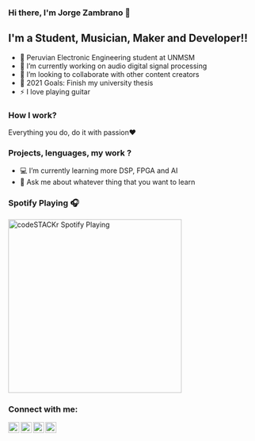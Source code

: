 ### Hi there, I'm Jorge Zambrano 👋

## I'm a Student, Musician, Maker and Developer!!

- 🔭 Peruvian Electronic Engineering student at UNMSM 
- 🌱 I’m currently working on audio digital signal processing
- 👯 I’m looking to collaborate with other content creators
- 🥅 2021 Goals: Finish my university thesis
- ⚡ I love playing guitar

### How I work?

Everything you do, do it with passion❤️

### Projects, lenguages, my work ? 

- 💻 I’m currently learning more DSP, FPGA and AI
- 💬 Ask me about whatever thing that you want to learn

### Spotify Playing 🎧

[<img src="https://now-playing-codestackr.vercel.app/api/spotify-playing" alt="codeSTACKr Spotify Playing" width="350" />](https://open.spotify.com/user/o458rva4pusncalr4r1a54w6e)

### Connect with me:

[<img align="left" alt="codeSTACKr | YouTube" width="22px" src="https://cdn.jsdelivr.net/npm/simple-icons@v3/icons/youtube.svg" />][youtube]
[<img align="left" alt="codeSTACKr | Twitter" width="22px" src="https://cdn.jsdelivr.net/npm/simple-icons@v3/icons/twitter.svg" />][twitter]
[<img align="left" alt="codeSTACKr | LinkedIn" width="22px" src="https://cdn.jsdelivr.net/npm/simple-icons@v3/icons/linkedin.svg" />][linkedin]
[<img align="left" alt="codeSTACKr | Instagram" width="22px" src="https://cdn.jsdelivr.net/npm/simple-icons@v3/icons/instagram.svg" />][instagram]



[twitter]: https://twitter.com/jorgelml14
[youtube]: https://www.youtube.com/channel/UCr7ly305sEGnsbHZxrnqmYA
[instagram]: https://www.instagram.com/jorgelml14/
[linkedin]: https://www.linkedin.com/in/jorgezambranor/

